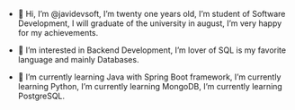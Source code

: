 - 👋 Hi, I’m @javidevsoft, 
     I’m twenty one years old, 
     I’m student of Software Development, 
     I will graduate of the university in august, 
     I’m very happy for my achievements.
     
- 👀 I’m interested in Backend Development,
     I’m lover of SQL is my favorite language and mainly Databases.
     
- 🌱 I’m currently learning Java with Spring Boot framework,
     I’m currently learning Python,
     I’m currently learning MongoDB,
     I’m currently learning PostgreSQL.
